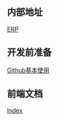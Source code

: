 ## 内部地址
[ERP](http://192.168.3.219:8069/)

## 开发前准备
[Github基本使用](/develop/github.md)

## 前端文档
[Index](/web/)
